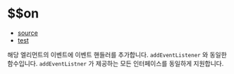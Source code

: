 # \$\$on

- [source](./on.index.js)
- [test](./on.spec.js)

해당 엘리먼트의 이벤트에 이벤트 핸들러를 추가합니다.
`addEventListener` 와 동일한 함수입니다. `addEventListner` 가 제공하는 모든 인터페이스를 동일하게 지원합니다.

